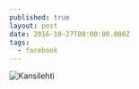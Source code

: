 ```yaml
---
published: true
layout: post
date: 2016-10-27T00:00:00.000Z
tags:
  - facebook
---
```



![Kansilehti]({{site.baseurl}}/images/TP_facebook)
